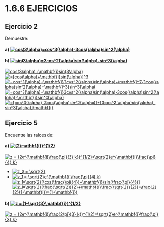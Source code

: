 # 1.6.6 EJERCICIOS

## Ejercicio 2

Demuestre:  
#### **a)** <a href="https://www.codecogs.com/eqnedit.php?latex=cos(3\alpha)=cos^3(\alpha)-3cos(\alpha)sin^2(\alpha)" target="_blank"><img src="https://latex.codecogs.com/png.latex?cos(3\alpha)=cos^3(\alpha)-3cos(\alpha)sin^2(\alpha)" title="cos(3\alpha)=cos^3(\alpha)-3cos(\alpha)sin^2(\alpha)" /></a>
#### **b)** <a href="https://www.codecogs.com/eqnedit.php?latex=sin(3\alpha)=3cos^2(\alpha)sin(\alpha)-sin^3(\alpha)" target="_blank"><img src="https://latex.codecogs.com/png.latex?sin(3\alpha)=3cos^2(\alpha)sin(\alpha)-sin^3(\alpha)" title="sin(3\alpha)=3cos^2(\alpha)sin(\alpha)-sin^3(\alpha)" /></a>  

<a href="https://www.codecogs.com/eqnedit.php?latex=cos(3\alpha)&plus;\mathbf{i}sin(3\alpha)" target="_blank"><img src="https://latex.codecogs.com/gif.latex?cos(3\alpha)&plus;\mathbf{i}sin(3\alpha)" title="cos(3\alpha)+\mathbf{i}sin(3\alpha)" /></a>  
<a href="https://www.codecogs.com/eqnedit.php?latex==[cos(\alpha)&plus;\mathbf{i}sin(\alpha)]^3" target="_blank"><img src="https://latex.codecogs.com/gif.latex?=[cos(\alpha)&plus;\mathbf{i}sin(\alpha)]^3" title="=[cos(\alpha)+\mathbf{i}sin(\alpha)]^3" /></a>  
<a href="https://www.codecogs.com/eqnedit.php?latex==cos^3(\alpha)&plus;\mathbf{i}3cos^2(\alpha)sin(\alpha)&plus;\mathbf{i^2}3cos(\alpha)sin^2(\alpha)+\mathbf{i^3}sin^3(\alpha)" target="_blank"><img src="https://latex.codecogs.com/gif.latex?=cos^3(\alpha)&plus;\mathbf{i}3cos^2(\alpha)sin(\alpha)&plus;\mathbf{i^2}3cos(\alpha)sin^2(\alpha)+\mathbf{i^3}sin^3(\alpha)" title="=cos^3(\alpha)+\mathbf{i}3cos^2(\alpha)sin(\alpha)+\mathbf{i^2}3cos(\alpha)sin^2(\alpha)+\mathbf{i^3}sin^3(\alpha)" /></a>  
<a href="https://www.codecogs.com/eqnedit.php?latex==cos^3(\alpha)&plus;\mathbf{i}3cos^2(\alpha)sin(\alpha)-3cos(\alpha)sin^2(\alpha)-\mathbf{i}sin^3(\alpha)" target="_blank"><img src="https://latex.codecogs.com/gif.latex?=cos^3(\alpha)&plus;\mathbf{i}3cos^2(\alpha)sin(\alpha)-3cos(\alpha)sin^2(\alpha)-\mathbf{i}sin^3(\alpha)" title="=cos^3(\alpha)+\mathbf{i}3cos^2(\alpha)sin(\alpha)-3cos(\alpha)sin^2(\alpha)-\mathbf{i}sin^3(\alpha)" /></a>  
<a href="https://www.codecogs.com/eqnedit.php?latex==[cos^3(\alpha)-3cos(\alpha)sin^2(\alpha)]&plus;[3cos^2(\alpha)sin(\alpha)-sin^3(\alpha)]\mathbf{i}" target="_blank"><img src="https://latex.codecogs.com/gif.latex?=[cos^3(\alpha)-3cos(\alpha)sin^2(\alpha)]&plus;[3cos^2(\alpha)sin(\alpha)-sin^3(\alpha)]\mathbf{i}" title="=[cos^3(\alpha)-3cos(\alpha)sin^2(\alpha)]+[3cos^2(\alpha)sin(\alpha)-sin^3(\alpha)]\mathbf{i}" /></a> 

## Ejercicio 5

Encuentre las raíces de:
#### **a)** <a href="https://www.codecogs.com/eqnedit.php?latex=(2\mathbf{i})^{1/2}" target="_blank"><img src="https://latex.codecogs.com/gif.latex?(2\mathbf{i})^{1/2}" title="(2\mathbf{i})^{1/2}" /></a>  

<a href="https://www.codecogs.com/eqnedit.php?latex=z&space;=&space;(2e^{\mathbf{i}\frac{\pi}{2}&space;k})^{1/2}=\sqrt{2}e^{\mathbf{i}\frac{\pi}{4}&space;k}" target="_blank"><img src="https://latex.codecogs.com/gif.latex?z&space;=&space;(2e^{\mathbf{i}\frac{\pi}{2}&space;k})^{1/2}=\sqrt{2}e^{\mathbf{i}\frac{\pi}{4}&space;k}" title="z = (2e^{\mathbf{i}\frac{\pi}{2} k})^{1/2}=\sqrt{2}e^{\mathbf{i}\frac{\pi}{4} k}" /></a>  
- <a href="https://www.codecogs.com/eqnedit.php?latex=z_0&space;=&space;\sqrt{2}" target="_blank"><img src="https://latex.codecogs.com/gif.latex?z_0&space;=&space;\sqrt{2}" title="z_0 = \sqrt{2}" /></a>
- <a href="https://www.codecogs.com/eqnedit.php?latex=z_1&space;=&space;\sqrt{2}e^{\mathbf{i}\frac{\pi}{4}&space;k}" target="_blank"><img src="https://latex.codecogs.com/gif.latex?z_1&space;=&space;\sqrt{2}e^{\mathbf{i}\frac{\pi}{4}&space;k}" title="z_1 = \sqrt{2}e^{\mathbf{i}\frac{\pi}{4} k}" /></a>  
<a href="https://www.codecogs.com/eqnedit.php?latex=z_1=\sqrt{2}[\cos(\frac{\pi}{4})&plus;\mathbf{i}\sin(\frac{\pi}{4})]" target="_blank"><img src="https://latex.codecogs.com/gif.latex?z_1=\sqrt{2}[\cos(\frac{\pi}{4})&plus;\mathbf{i}\sin(\frac{\pi}{4})]" title="z_1=\sqrt{2}[\cos(\frac{\pi}{4})+\mathbf{i}\sin(\frac{\pi}{4})]" /></a>  
<a href="https://www.codecogs.com/eqnedit.php?latex=z_1=\sqrt{2}[\frac{\sqrt{2}}{2}&plus;\mathbf{i}\frac{\sqrt{2}}{2}]=\frac{2}{2}(1&plus;\mathbf{i})=(1&plus;\mathbf{i})" target="_blank"><img src="https://latex.codecogs.com/gif.latex?z_1=\sqrt{2}[\frac{\sqrt{2}}{2}&plus;\mathbf{i}\frac{\sqrt{2}}{2}]=\frac{2}{2}(1&plus;\mathbf{i})=(1&plus;\mathbf{i})" title="z_1=\sqrt{2}[\frac{\sqrt{2}}{2}+\mathbf{i}\frac{\sqrt{2}}{2}]=\frac{2}{2}(1+\mathbf{i})=(1+\mathbf{i})" /></a>   

#### **b)** <a href="https://www.codecogs.com/eqnedit.php?latex=z&space;=&space;(1-\sqrt{3}\mathbf{i})^{1/2}" target="_blank"><img src="https://latex.codecogs.com/gif.latex?z&space;=&space;(1-\sqrt{3}\mathbf{i})^{1/2}" title="z = (1-\sqrt{3}\mathbf{i})^{1/2}" /></a>  

<a href="https://www.codecogs.com/eqnedit.php?latex=z&space;=&space;(2e^{\mathbf{i}\frac{2\pi}{3}&space;k})^{1/2}=\sqrt{2}e^{\mathbf{i}\frac{\pi}{3}&space;k}" target="_blank"><img src="https://latex.codecogs.com/gif.latex?z&space;=&space;(2e^{\mathbf{i}\frac{2\pi}{3}&space;k})^{1/2}=\sqrt{2}e^{\mathbf{i}\frac{\pi}{3}&space;k}" title="z = (2e^{\mathbf{i}\frac{2\pi}{3} k})^{1/2}=\sqrt{2}e^{\mathbf{i}\frac{\pi}{3} k}" /></a>  





